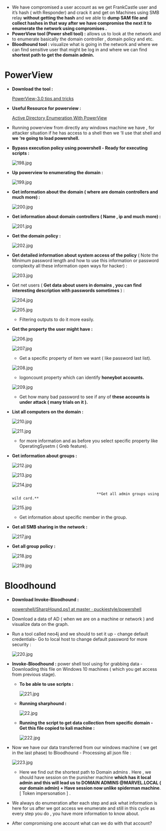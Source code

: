 
- We have compromised a user account as we get FrankCastle user and it’s hash ( with Responder) and crack it and get on Machines using SMB relay **without getting the hash** and we able to **dump SAM file and collect hashes in that way after we have compromise the next it to enumerate the network using compromises .**
- **PowerView tool (Power shell tool) :** allows us to look at the network and to enumerate basically the domain controller , domain policy and etc.
- **Bloodhound tool :** visualize what is going in the network and where we can find sensitive user that might be log in and where we can find **shortest path to get the domain admin.**

# PowerView

- **Download the tool :**
    
    [PowerView-3.0 tips and tricks](https://gist.github.com/HarmJ0y/184f9822b195c52dd50c379ed3117993)
    
- **Useful Resource for powerview :**
    
    [Active Directory Enumeration With PowerView](https://www.youtube.com/watch?v=n3Ow_LKanMo)
    
- Running powerview from directly any windows machine we have , for attacker situation if he has access to a shell then we ‘ll use that shell and **we ‘re going to load powershell.**
- **Bypass execution policy using powershell - Ready for executing scripts :**
    
    ![198.jpg](../../Media/NetworkPen%20Images/198.jpg)
    
- **Up powerview to enumerating the domain :**
    
    ![199.jpg](../../Media/NetworkPen%20Images/199.jpg)
    
- **Get information about the domain ( where are domain controllers and much more) :**
    
    ![200.jpg](../../Media/NetworkPen%20Images/200.jpg)
    
- **Get information about domain controllers ( Name , ip and much more) :**
    
    ![201.jpg](../../Media/NetworkPen%20Images/201.jpg)
    
- **Get the domain policy :**
    
    ![202.jpg](../../Media/NetworkPen%20Images/202.jpg)
    
- **Get detailed information about system access of the policy** ( Note the Minimum password length and how to use this information or password complexity all these information open ways for hacker) :
    
    ![203.jpg](../../Media/NetworkPen%20Images/203.jpg)
    
- Get net users ( **Get data about users in domains , you can find interesting description with passwords sometimes** ) :
    
    ![204.jpg](../../Media/NetworkPen%20Images/204.jpg)
    
    ![205.jpg](../../Media/NetworkPen%20Images/205.jpg)
    
    - Filtering outputs to do it more easily.
- **Get the property the user might have :**
    
    ![206.jpg](../../Media/NetworkPen%20Images/206.jpg)
    
    ![207.jpg](../../Media/NetworkPen%20Images/207.jpg)
    
    - Get a specific property of item we want ( like password last list).
    
    ![208.jpg](../../Media/NetworkPen%20Images/208.jpg)
    
    - logoncount property which can identify **honeybot accounts.**
    
    ![209.jpg](../../Media/NetworkPen%20Images/209.jpg)
    
    - Get how many bad password to see if any of **these accounts is under attack ( many trials on it ).**
- **List all computers on the domain :**
    
    ![210.jpg](../../Media/NetworkPen%20Images/210.jpg)
    
    ![211.jpg](../../Media/NetworkPen%20Images/211.jpg)
    
    - for more information and as before you select specific property like OperatingSysetm ( Greb feature).
- **Get information about groups :**
    
    ![212.jpg](../../Media/NetworkPen%20Images/212.jpg)
    
    ![213.jpg](../../Media/NetworkPen%20Images/213.jpg)
    
    ![214.jpg](../../Media/NetworkPen%20Images/214.jpg)
    
                                            **Get all admin groups using wild card.**
    
    ![215.jpg](../../Media/NetworkPen%20Images/215.jpg)
    
    - Get information about specific member in the group.
- **Get all SMB sharing in the network :**
    
    ![217.jpg](../../Media/NetworkPen%20Images/217.jpg)
    
- **Get all group policy :**
    
    ![218.jpg](../../Media/NetworkPen%20Images/218.jpg)
    
    ![219.jpg](../../Media/NetworkPen%20Images/219.jpg)
    

# **Bloodhound**

- **Download Invoke-Bloodhound :**
    
    [powershell/SharpHound.ps1 at master · puckiestyle/powershell](https://github.com/puckiestyle/powershell/blob/master/SharpHound.ps1)
    
- Download a data of AD ( when we are on a machine or network ) and visualize data on the graph.
- Run a tool called neo4j and we should to set it up - change default credentials- Go to local host to change default password for more security :
    
    ![220.jpg](../../Media/NetworkPen%20Images/220.jpg)
    
- **Invoke-Bloodhound :** power shell tool using for grabbing data - Downloading this file on Windows 10 machines ( which you get access from previous stage).
    - **To be able to use scripts :**
        
        ![221.jpg](../../Media/NetworkPen%20Images/221.jpg)
        
    - **Running sharphound :**
        
        ![22.jpg](../../Media/NetworkPen%20Images/22.jpg)
        
    - **Running the script to get data collection from specific domain - Get this file copied to kali machine  :**
        
        ![222.jpg](../../Media/NetworkPen%20Images/222.jpg)
        
- Now we have our data transferred from our windows machine ( we get in the last phase) to Bloodhound - Processing all json file  :
    
    ![223.jpg](../../Media/NetworkPen%20Images/223.jpg)
    
    - Here we find out the shortest path to Domain admins . Here , we should have session on the punisher machine **which has it local admin and this will lead us to DOMAIN ADMINS @MARVEL.LOCAL ( our domain admin) + Have session now unlike spiderman machine**. [ Token impersonation ] .
- We always do enumeration after each step and ask what information is here for us after we got access we enumerate and still in this cycle as every step you do , you have more information to know about.
- After compromising one account what can we do with that account?
